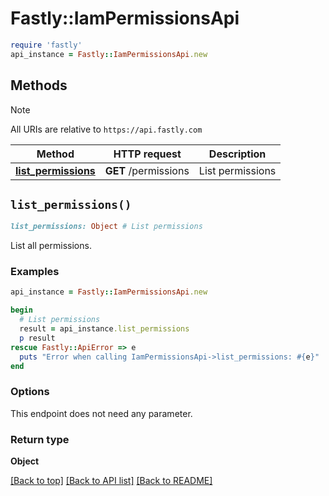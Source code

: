 # Fastly::IamPermissionsApi


```ruby
require 'fastly'
api_instance = Fastly::IamPermissionsApi.new
```

## Methods

> [!NOTE]
> All URIs are relative to `https://api.fastly.com`

Method | HTTP request | Description
------ | ------------ | -----------
[**list_permissions**](IamPermissionsApi.md#list_permissions) | **GET** /permissions | List permissions


## `list_permissions()`

```ruby
list_permissions: Object # List permissions
```

List all permissions.

### Examples

```ruby
api_instance = Fastly::IamPermissionsApi.new

begin
  # List permissions
  result = api_instance.list_permissions
  p result
rescue Fastly::ApiError => e
  puts "Error when calling IamPermissionsApi->list_permissions: #{e}"
end
```

### Options

This endpoint does not need any parameter.

### Return type

**Object**

[[Back to top]](#) [[Back to API list]](../../README.md#endpoints)
[[Back to README]](../../README.md)
